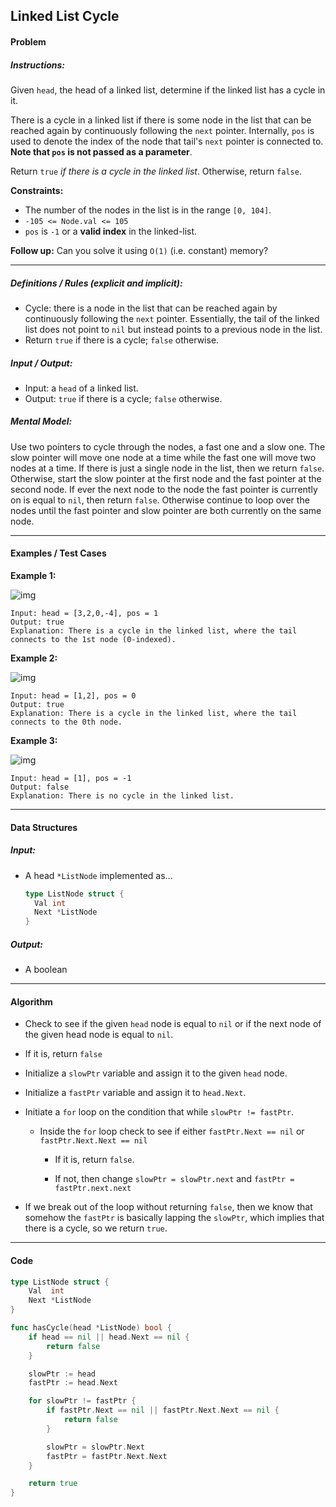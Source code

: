## Linked List Cycle

#### Problem

##### Instructions:

Given `head`, the head of a linked list, determine if the linked list has a cycle in it.

There is a cycle in a linked list if there is some node in the list that can be reached again by continuously following the `next` pointer. Internally, `pos` is used to denote the index of the node that tail's `next` pointer is connected to. **Note that `pos` is not passed as a parameter**.

Return `true` *if there is a cycle in the linked list*. Otherwise, return `false`.

**Constraints:**

- The number of the nodes in the list is in the range `[0, 104]`.
- `-105 <= Node.val <= 105`
- `pos` is `-1` or a **valid index** in the linked-list.

 

**Follow up:** Can you solve it using `O(1)` (i.e. constant) memory?

---

##### Definitions / Rules (explicit and implicit):

* Cycle: there is a node in the list that can be reached again by continuously following the `next` pointer. Essentially, the tail of the linked list does not point to `nil` but instead points to a previous node in the list.
* Return `true` if there is a cycle; `false` otherwise.

##### Input / Output:

* Input: a `head` of a linked list.
* Output: `true` if there is a cycle; `false` otherwise.

##### Mental Model:

Use two pointers to cycle through the nodes, a fast one and a slow one. The slow pointer will move one node at a time while the fast one will move two nodes at a time. If there is just a single node in the list, then we return `false`. Otherwise, start the slow pointer at the first node and the fast pointer at the second node. If ever the next node to the node the fast pointer is currently on is equal to `nil`, then return `false`. Otherwise continue to loop over the nodes until the fast pointer and slow pointer are both currently on the same node.

---

#### Examples / Test Cases

 

**Example 1:**

![img](https://assets.leetcode.com/uploads/2018/12/07/circularlinkedlist.png)

```
Input: head = [3,2,0,-4], pos = 1
Output: true
Explanation: There is a cycle in the linked list, where the tail connects to the 1st node (0-indexed).
```

**Example 2:**

![img](https://assets.leetcode.com/uploads/2018/12/07/circularlinkedlist_test2.png)

```
Input: head = [1,2], pos = 0
Output: true
Explanation: There is a cycle in the linked list, where the tail connects to the 0th node.
```

**Example 3:**

![img](https://assets.leetcode.com/uploads/2018/12/07/circularlinkedlist_test3.png)

```
Input: head = [1], pos = -1
Output: false
Explanation: There is no cycle in the linked list.
```

---

#### Data Structures

##### Input:

* A head `*ListNode` implemented as...

  ```go
  type ListNode struct {
    Val int
    Next *ListNode
  }
  ```

##### Output:

* A boolean

---

#### Algorithm

* Check to see if the given `head` node is equal to `nil` or if the next node of the given head node is equal to `nil`.

* If it is, return `false`

* Initialize a `slowPtr` variable and assign it to the given `head` node.

* Initialize a `fastPtr` variable and assign it to `head.Next`.

* Initiate a `for` loop on the condition that while `slowPtr != fastPtr`.

  * Inside the `for` loop check to see if either `fastPtr.Next == nil` or `fastPtr.Next.Next == nil`

    * If it is, return `false`.

    * If not, then change `slowPtr = slowPtr.next` and `fastPtr = fastPtr.next.next`

* If we break out of the loop without returning `false`, then we know that somehow the `fastPtr` is basically lapping the `slowPtr`, which implies that there is a cycle, so we return `true`.

---

#### Code

```go
type ListNode struct {
	Val  int
	Next *ListNode
}

func hasCycle(head *ListNode) bool {
	if head == nil || head.Next == nil {
		return false
	}

	slowPtr := head
	fastPtr := head.Next

	for slowPtr != fastPtr {
		if fastPtr.Next == nil || fastPtr.Next.Next == nil {
			return false
		}

		slowPtr = slowPtr.Next
		fastPtr = fastPtr.Next.Next
	}

	return true
}
```

